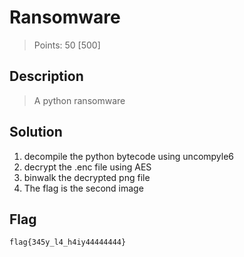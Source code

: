 # Ransomware

> Points: 50 [500]

## Description

> A python ransomware

## Solution

1. decompile the python bytecode using uncompyle6
2. decrypt the .enc file using AES
3. binwalk the decrypted png file
4. The flag is the second image

## Flag
`flag{345y_l4_h4iy44444444}`